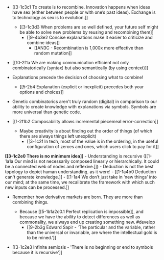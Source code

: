 - [[3-1c3c1 To create is to recombine. Innovation happens when ideas have sex (either between people or with one’s past ideas). Exchange is to technology as sex is to evolution.]]
	- [[3-1c3d3 When problems are so well defined, your future self might be able to solve new problems by reusing and recombining them]]
		- [[9-4b3e2 Concise explanations make it easier to criticize and combine ideas]]
			- [[AN3C - Recombination is 1,000x more effective than random mutation]]

- [[10-2f1a We are making communication efficient not only combinatorically (syntax) but also semantically (by using context)]]

- Explanations precede the decision of choosing what to combine!
	- [[5-2b4 Explanation (explicit or inexplicit) precedes both your options and choices]]

- Genetic combinatorics aren't truly random (digital) in comparison to our ability to create knowledge with explanations via symbols. Symbols are more universal than genetic code.

- [[1-2f1b2 Composability allows incremental piecemeal error-correction]]
	- Maybe creativity is about finding out the order of things (of which there are always things left unexplicit)
		- [[3-1c2f In tech, most of the value is in the ordering, in the useful configuration of zeroes and ones, which users click to pay for it]]

**[[3-1c2e0 There is no minimum idea]]**
	- Understanding is recursive ([[1-1a1a Our mind is not necessarily composed linearly or hierarchically. It could be a connected web of nodes and reflexive.]])
		- Deduction is not the best topology to depict human understanding, as it were!
			- [[1-1a4b0 Deduction can't generate knowledge.]]
				- [[1-1a4 We don’t just take in ‘new things’ into our mind; at the same time, we recalibrate the framework with which such new inputs can be processed.]]

- Remember how derivative markets are born. They are more than combining things.
	- Because [[5-1b1a2c0.1 Perfect replication is impossible]], and because we have the ability to detect differences as well as commonality, we always end up creating something new. #develop
		- [[9-2b3g Edward Sapir - 'The particular and the variable, rather than the universal or invariable, are where the intellectual gold is to be mined.']]

- [[3-1c2e3 Infinite semiosis - 'There is no beginning or end to symbols because it is recursive']]
